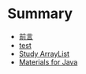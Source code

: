 # Summary

* [前言](README.md)
* [test](test.md)
* [Study ArrayList](study-arraylist.md)
* [Materials for Java](materials-for-java.md)

